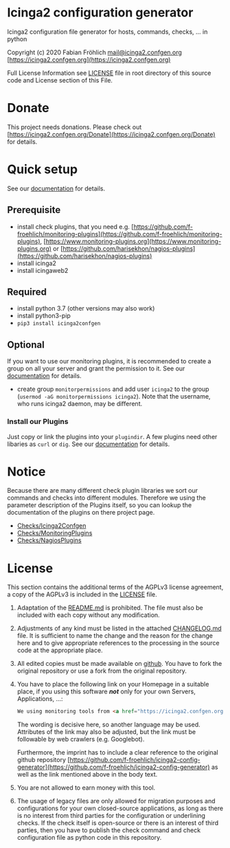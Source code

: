Icinga2 configuration generator
===============================
Icinga2 configuration file generator for hosts, commands, checks, ... in python 

Copyright (c) 2020 Fabian Fröhlich <mail@icinga2.confgen.org> [https://icinga2.confgen.org](https://icinga2.confgen.org)

Full License Information see  [LICENSE](https://github.com/f-froehlich/icinga2-config-generator/blob/master/LICENSE) file in root directory of this source code and License section of this File.

# Donate
This project needs donations. Please check out [https://icinga2.confgen.org/Donate](https://icinga2.confgen.org/Donate) for details.

# Quick setup
See our [documentation](https://icinga2.confgen.org) for details.

## Prerequisite
* install check plugins, that you need e.g. [https://github.com/f-froehlich/monitoring-plugins](https://github.com/f-froehlich/monitoring-plugins), [https://www.monitoring-plugins.org](https://www.monitoring-plugins.org) or [https://github.com/harisekhon/nagios-plugins](https://github.com/harisekhon/nagios-plugins)
* install icinga2
* install icingaweb2

## Required
* install python 3.7 (other versions may also work)
* install python3-pip
* `pip3 install icinga2confgen`

## Optional
If you want to use our monitoring plugins, it is recommended to create a group on all your server and grant the permission to it. See our [documentation](https://icinga2.confgen.org) for details.
* create group `monitorpermissions` and add user `icinga2` to the group (`usermod -aG monitorpermissions icinga2`). Note that the username, who runs icinga2 daemon, may be different.

### Install our Plugins
Just copy or link the plugins into your `plugindir`. A few plugins need other libaries as `curl` or `dig`. See our [documentation](https://icinga2.confgen.org) for details.


# Notice
Because there are many different check plugin libraries we sort our commands and checks into different modules. Therefore we using the parameter description of the Plugins itself, so you can lookup the documentation of the plugins on there project page.

* [Checks/Icinga2Confgen](https://icinga2.confgen.org)
* [Checks/MonitoringPlugins](https://www.monitoring-plugins.org)
* [Checks/NagiosPlugins](https://github.com/harisekhon/nagios-plugins)

# License
This section contains the additional terms of the AGPLv3 license agreement, a copy of the AGPLv3 is included in the [LICENSE](https://github.com/f-froehlich/icinga2-config-generator/blob/master/LICENSE) file.

1. Adaptation of the [README.md](https://github.com/f-froehlich/icinga2-config-generator/blob/master/README.md) is prohibited. The file must also be included with each copy without any modification. 

2. Adjustments of any kind must be listed in the attached [CHANGELOG.md](https://github.com/f-froehlich/icinga2-config-generator/blob/master/CHANGELOG.md) file. It is sufficient to name the change and the reason for the change here and to give appropriate references to the processing in the source code at the appropriate place.

3. All edited copies must be made available on [github](https://github.com). You have to fork the original repository or use a fork from the original repository.

4. You have to place the following link on your Homepage in a suitable place, if you using this software ***not*** only for your own Servers, Applications, ...:

    ```html
    We using monitoring tools from <a href="https://icinga2.confgen.org">Fabian Fr&ouml;hlich</a>
   ```

    The wording is decisive here, so another language may be used. Attributes of the link may also be adjusted, but the link must be followable by web crawlers (e.g. Googlebot).

    Furthermore, the imprint has to include a clear reference to the original github repository [https://github.com/f-froehlich/icinga2-config-generator](https://github.com/f-froehlich/icinga2-config-generator) as well as the link mentioned above in the body text.
    
5. You are not allowed to earn money with this tool.
6. The usage of legacy files are only allowed for migration purposes and configurations for your own closed-source applications, as long as there is no interest from third parties for the configuration or underlining checks. If the check itself is open-source or there is an interest of third parties, then you have to publish the check command and check configuration file as python code in this repository.
